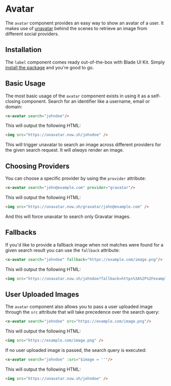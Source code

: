 # Avatar

The `avatar` component provides an easy way to show an avatar of a user. It makes use of [unavatar](https://unavatar.now.sh) behind the scenes to retrieve an image from different social providers. 

## Installation

The `label` component comes ready out-of-the-box with Blade UI Kit. Simply [install the package](/docs/{version}/installation) and you're good to go.

## Basic Usage

The most basic usage of the `avatar` component exists in using it as a self-closing component. Search for an identifier like a username, email or domain:

```html
<x-avatar search="johndoe"/>
```

This will output the following HTML:

```html
<img src="https://unavatar.now.sh/johndoe" />
```

This will trigger unavatar to search an image across different providers for the given search request. It will *always* render an image. 

## Choosing Providers

You can choose a specific provider by using the `provider` attribute:

```html
<x-avatar search="john@example.com" provider="gravatar"/>
```

This will output the following HTML:

```html
<img src="https://unavatar.now.sh/gravatar/john@example.com" />
```

And this will force unavatar to search only Gravatar images.

## Fallbacks

If you'd like to provide a fallback image when not matches were found for a given search result you can use the `fallback` attribute:

```html
<x-avatar search="johndoe" fallback="https://example.com/image.png"/>
```

This will output the following HTML:

```html
<img src="https://unavatar.now.sh/johndoe?fallback=https%3A%2F%2Fexample.com%2Fimage.png" />
```

## User Uploaded Images

The `avatar` component also allows you to pass a user uploaded image through the `src` attribute that will take precedence over the search query:

```html
<x-avatar search="johndoe" src="https://example.com/image.png"/>
```

This will output the following HTML:

```html
<img src="https://example.com/image.png" />
```

If no user uploaded image is passed, the search query is executed:

```html
<x-avatar search="johndoe" :src="$image = ''"/>
```

This will output the following HTML:

```html
<img src="https://unavatar.now.sh/johndoe" />
```
